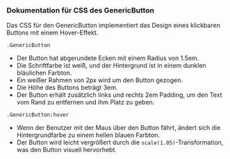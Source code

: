 ### Dokumentation für CSS des GenericButton

Das CSS für den GenericButton implementiert das Design eines klickbaren Buttons mit einem Hover-Effekt.

```
.GenericButton
```
- Der Button hat abgerundete Ecken mit einem Radius von 1.5em.
- Die Schriftfarbe ist weiß, und der Hintergrund ist in einem dunklen bläulichen Farbton.
- Ein weißer Rahmen von 2px wird um den Button gezogen.
- Die Höhe des Buttons beträgt 3em.
- Der Button erhält zusätzlich links und rechts 2em Padding, um den Text vom Rand zu entfernen und ihm Platz zu geben.

```
.GenericButton:hover
```
- Wenn der Benutzer mit der Maus über den Button fährt, ändert sich die Hintergrundfarbe zu einem hellen blauen Farbton.
- Der Button wird leicht vergrößert durch die `scale(1.05)`-Transformation, was den Button visuell hervorhebt.
